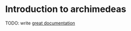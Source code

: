 # Introduction to archimedeas

TODO: write [great documentation](http://jacobian.org/writing/what-to-write/)
